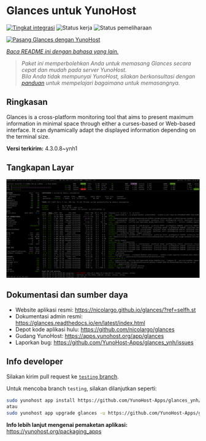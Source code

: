 <!--
N.B.: README ini dibuat secara otomatis oleh <https://github.com/YunoHost/apps/tree/master/tools/readme_generator>
Ini TIDAK boleh diedit dengan tangan.
-->

# Glances untuk YunoHost

[![Tingkat integrasi](https://apps.yunohost.org/badge/integration/glances)](https://ci-apps.yunohost.org/ci/apps/glances/)
![Status kerja](https://apps.yunohost.org/badge/state/glances)
![Status pemeliharaan](https://apps.yunohost.org/badge/maintained/glances)

[![Pasang Glances dengan YunoHost](https://install-app.yunohost.org/install-with-yunohost.svg)](https://install-app.yunohost.org/?app=glances)

*[Baca README ini dengan bahasa yang lain.](./ALL_README.md)*

> *Paket ini memperbolehkan Anda untuk memasang Glances secara cepat dan mudah pada server YunoHost.*  
> *Bila Anda tidak mempunyai YunoHost, silakan berkonsultasi dengan [panduan](https://yunohost.org/install) untuk mempelajari bagaimana untuk memasangnya.*

## Ringkasan

Glances is a cross-platform monitoring tool that aims to present maximum information in minimal space through either a curses-based or Web-based interface. It can dynamically adapt the displayed information depending on the terminal size.


**Versi terkirim:** 4.3.0.8~ynh1

## Tangkapan Layar

![Tangkapan Layar pada Glances](./doc/screenshots/screenshot.png)

## Dokumentasi dan sumber daya

- Website aplikasi resmi: <https://nicolargo.github.io/glances/?ref=selfh.st>
- Dokumentasi admin resmi: <https://glances.readthedocs.io/en/latest/index.html>
- Depot kode aplikasi hulu: <https://github.com/nicolargo/glances>
- Gudang YunoHost: <https://apps.yunohost.org/app/glances>
- Laporkan bug: <https://github.com/YunoHost-Apps/glances_ynh/issues>

## Info developer

Silakan kirim pull request ke [`testing` branch](https://github.com/YunoHost-Apps/glances_ynh/tree/testing).

Untuk mencoba branch `testing`, silakan dilanjutkan seperti:

```bash
sudo yunohost app install https://github.com/YunoHost-Apps/glances_ynh/tree/testing --debug
atau
sudo yunohost app upgrade glances -u https://github.com/YunoHost-Apps/glances_ynh/tree/testing --debug
```

**Info lebih lanjut mengenai pemaketan aplikasi:** <https://yunohost.org/packaging_apps>
